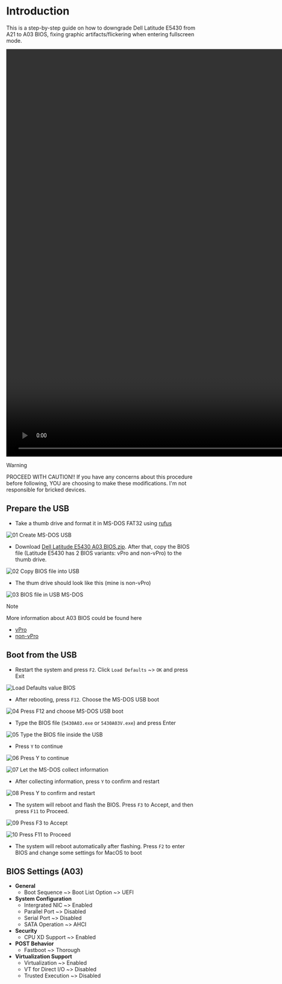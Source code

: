 # Introduction
This is a step-by-step guide on how to downgrade Dell Latitude E5430 from A21 to A03 BIOS, fixing graphic artifacts/flickering when entering fullscreen mode.

<video src="https://github.com/user-attachments/assets/eac22928-008e-4244-be02-058210d6261d" width="1920" height="1080"></video>

> [!WARNING]
> PROCEED WITH CAUTION!! If you have any concerns about this procedure before following, YOU are choosing to make these modifications. I'm not responsible for bricked devices.

## Prepare the USB
- Take a thumb drive and format it in MS-DOS FAT32 using [rufus](https://rufus.ie/)

![01  Create MS-DOS USB](https://github.com/user-attachments/assets/430ae67d-e52b-48e6-bed1-471ad6407458)

- Download [Dell Latitude E5430 A03 BIOS.zip](https://github.com/user-attachments/files/19036277/Dell.Latitude.E5430.A03.BIOS.zip). After that, copy the BIOS file (Latitude E5430 has 2 BIOS variants: vPro and non-vPro) to the thumb drive.

![02  Copy BIOS file into USB](https://github.com/user-attachments/assets/ff5f8e5b-03af-473a-a722-d3eef659e0a9)

- The thum drive should look like this (mine is non-vPro)

![03  BIOS file in USB MS-DOS](https://github.com/user-attachments/assets/47a640f9-e56f-4917-9e74-4753ddffd629)

> [!NOTE]
> More information about A03 BIOS could be found here
> - [vPro](https://www.dell.com/support/home/en-us/drivers/driversdetails?driverid=7pvyc&oscode=biosa&productcode=latitude-e5430)
> - [non-vPro](https://www.dell.com/support/home/en-us/drivers/driversdetails?driverid=c8y58&oscode=biosa&productcode=latitude-e5430)

## Boot from the USB
- Restart the system and press ``F2``. Click ``Load Defaults`` ~> ``OK`` and press Exit

![Load Defaults value BIOS](https://github.com/user-attachments/assets/c080774d-1f8c-4757-8e11-4057f9539aa4)

- After rebooting, press ``F12``. Choose the MS-DOS USB boot

![04  Press F12 and choose MS-DOS USB boot](https://github.com/user-attachments/assets/ad0c95ed-3197-4b45-b488-3a24fc73e321)

- Type the BIOS file (``5430A03.exe`` or ``5430A03V.exe``) and press Enter

![05  Type the BIOS file inside the USB](https://github.com/user-attachments/assets/433c669c-cfce-49c3-b25e-18f20cd42828)

- Press ``Y`` to continue

![06  Press Y to continue](https://github.com/user-attachments/assets/7349cb94-e72d-480e-aef4-fbeed2c6ba56)

![07  Let the MS-DOS collect information](https://github.com/user-attachments/assets/6806270d-7999-4a96-bfa2-ed7abce8810d)

- After collecting information, press ``Y`` to confirm and restart

![08  Press Y to confirm and restart](https://github.com/user-attachments/assets/f6c5ccdd-9bcb-4f12-9d48-77118d2fb24e)

- The system will reboot and flash the BIOS. Press ``F3`` to Accept, and then press ``F11`` to Proceed.

![09  Press F3 to Accept](https://github.com/user-attachments/assets/d4647a6a-eedc-4efd-a5ec-13a2fc72e438)

![10  Press F11 to Proceed](https://github.com/user-attachments/assets/43376135-455f-4a3a-a866-89f4736404e7)

- The system will reboot automatically after flashing. Press ``F2`` to enter BIOS and change some settings for MacOS to boot

## BIOS Settings (A03)
- **General**
  - Boot Sequence ~> Boot List Option ~> UEFI
- **System Configuration**
  - Intergrated NIC ~> Enabled
  - Parallel Port ~> Disabled
  - Serial Port ~> Disabled
  - SATA Operation ~> AHCI
- **Security**
  - CPU XD Support ~> Enabled
- **POST Behavior**
  - Fastboot ~> Thorough
- **Virtualization Support**
  - Virtualization ~> Enabled
  - VT for Direct I/O ~> Disabled
  - Trusted Execution ~> Disabled
